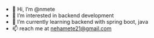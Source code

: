 - 👋 Hi, I’m @nmete
- 👀 I’m interested in backend development
- 🌱 I’m currently learning backend with spring boot, java
- 📫 reach me at nehamete21@gmail.com

<!---
nmete/nmete is a ✨ special ✨ repository because its `README.md` (this file) appears on your GitHub profile.
You can click the Preview link to take a look at your changes.
--->
